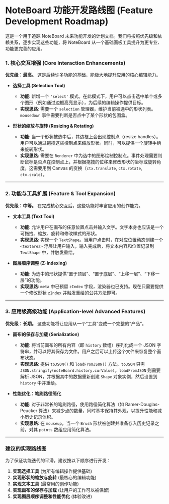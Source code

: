 # NoteBoard 功能开发路线图 (Feature Development Roadmap)

这是一个用于追踪 NoteBoard 未来功能开发的计划文档。我们将按照优先级和依赖关系，逐步实现这些功能，将 NoteBoard 从一个基础画板工具提升为更专业、功能更完善的应用。


### 1. 核心交互增强 (Core Interaction Enhancements)

**优先级：最高。** 这是后续许多功能的基础，能极大地提升应用的核心编辑能力。

- **选择工具 (Selection Tool)**
  - **功能**: 新增一个 `'select'` 模式。在此模式下，用户可以点击选中单个或多个图形（例如通过边框高亮显示），为后续的编辑操作提供目标。
  - **实现思路**: 需要一个 `selection` 管理器，维护当前被选中的形状列表。`mousedown` 事件需要判断是否点中了某个形状的包围盒。

- **形状的缩放与旋转 (Resizing & Rotating)**
  - **功能**: 当一个形状被选中后，其边框上会出现控制点（resize handles）。用户可以通过拖拽这些控制点来缩放形状。同时，可以提供一个旋转手柄来旋转形状。
  - **实现思路**: 需要在 `Renderer` 中为选中的图形绘制控制点。事件处理需要判断鼠标是否点在控制点上，并根据拖拽的位移来修改形状的坐标或旋转角度。这需要用到 Canvas 的变换（`ctx.translate`, `ctx.rotate`, `ctx.scale`）。

---

### 2. 功能与工具扩展 (Feature & Tool Expansion)

**优先级：中等。** 在完成核心交互后，这些功能将丰富应用的创作能力。

- **文本工具 (Text Tool)**
  - **功能**: 允许用户在画布的任意位置点击并输入文字。文字本身也应该是一个可拖拽、缩放、旋转和修改样式的形状。
  - **实现思路**: 实现一个 `TextShape`。当用户点击时，在对应位置动态创建一个 `<textarea>` 浮层让用户输入，输入完成后，将文本内容和位置记录到 `TextShape` 中，并触发重绘。

- **图层顺序调整 (Z-Indexing)**
  - **功能**: 为选中的形状提供“置于顶层”、“置于底层”、“上移一层”、“下移一层”的功能。
  - **实现思路**: `meta` 中已预留 `zIndex` 字段，渲染器也已支持。现在只需要提供一个修改形状 `zIndex` 并触发重绘的公共方法即可。

---

### 3. 应用级高级功能 (Application-level Advanced Features)

**优先级：长期。** 这些功能将让应用从一个“工具”变成一个完整的“产品”。

- **画布的保存与加载 (Serialization)**
  - **功能**: 将当前画布的所有内容（即 `history` 数组）序列化成一个 JSON 字符串，并可以将其保存为文件。用户之后可以上传这个文件来恢复整个画布状态。
  - **实现思路**: 提供 `toJSON()` 和 `loadFromJSON()` 方法。`toJSON` 只需 `JSON.stringify(noteBoard.history.curValue)`。`loadFromJSON` 则需要解析 JSON，并根据其中的数据重新创建 `Shape` 对象实例，然后设置到 `history` 中并重绘。

- **性能优化：笔刷路径简化**
  - **功能**: 对于非常长的笔刷路径，使用路径简化算法（如 Ramer-Douglas-Peucker 算法）来减少点的数量，同时基本保持其外观，以提升性能和减小历史记录体积。
  - **实现思路**: 在 `mouseup`，当一个 `Brush` 形状被创建并准备存入历史记录之前，对其 `points` 数组应用简化算法。

---

### 建议的实现路线图

为了保证功能迭代的平滑，建议按以下顺序进行开发：

1.  **实现选择工具** (为所有编辑操作提供基础)
2.  **实现形状的缩放与旋转** (最核心的编辑功能)
3.  **实现文本工具** (最常用的创作功能)
4.  **实现画布的保存与加载** (让用户的工作可以被保留)
5.  **实现图层顺序调整和性能优化** (体验改进)
